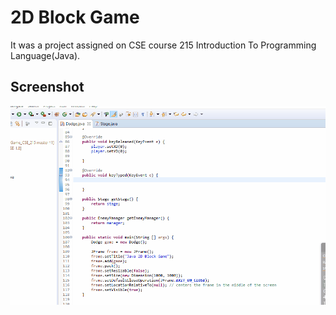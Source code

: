 # 2D Block Game 
It was a project assigned on CSE course 215 Introduction To Programming Language(Java).

## Screenshot
![](https://github.com/mfsiat/2D-Block-Game/blob/master/assets/2dgame.gif)
